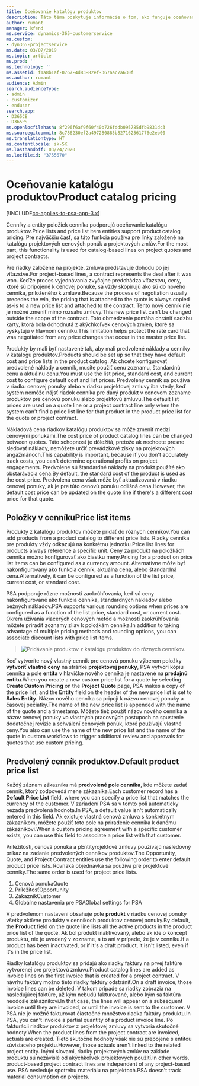 ```yaml
---
title: Oceňovanie katalógu produktov
description: Táto téma poskytuje informácie o tom, ako funguje oceňovanie produktov v katalógu Dynamics 365 Project Service Automation (PSA).
author: rumant
manager: kfend
ms.service: dynamics-365-customerservice
ms.custom:
- dyn365-projectservice
ms.date: 03/07/2019
ms.topic: article
ms.prod: ''
ms.technology: ''
ms.assetid: f1a8b1af-0767-4d83-82ef-367aac7a630f
ms.author: rumant
audience: Admin
search.audienceType:
- admin
- customizer
- enduser
search.app:
- D365CE
- D365PS
ms.openlocfilehash: 8f296f6af9f60f40b726fddb095785dfb9831dc3
ms.sourcegitcommit: 8c786230ef2a497280885b827162561776e2eb00
ms.translationtype: HT
ms.contentlocale: sk-SK
ms.lasthandoff: 03/24/2020
ms.locfileid: "3755670"
---
```

# <a name="product-catalog-pricing"></a><span data-ttu-id="7116a-103">Oceňovanie katalógu produktov</span><span class="sxs-lookup"><span data-stu-id="7116a-103">Product catalog pricing</span></span> 

[!INCLUDE[cc-applies-to-psa-app-3.x](../includes/cc-applies-to-psa-app-3x.md)]


<span data-ttu-id="7116a-104">Cenníky a entity položiek cenníka podporujú oceňovanie katalógu produktov.</span><span class="sxs-lookup"><span data-stu-id="7116a-104">Price lists and price list item entities support product catalog pricing.</span></span> <span data-ttu-id="7116a-105">Pre najväčšiu časť, sa táto funkcia používa pre linky založené na katalógu projektových cenových ponúk a projektových zmlúv.</span><span class="sxs-lookup"><span data-stu-id="7116a-105">For the most part, this functionality is used for catalog-based lines on project quotes and project contracts.</span></span>

<span data-ttu-id="7116a-106">Pre riadky založené na projekte, zmluva predstavuje dohodu po jej víťazstve.</span><span class="sxs-lookup"><span data-stu-id="7116a-106">For project-based lines, a contract represents the deal after it was won.</span></span> <span data-ttu-id="7116a-107">Keďže proces vyjednávania zvyčajne predchádza víťazstvu, ceny, ktoré sú pripojené k cenovej ponuke, sa vždy skopírujú ako sú do nového cenníka, priloženého k zmluve.</span><span class="sxs-lookup"><span data-stu-id="7116a-107">Because the process of negotiation usually precedes the win, the pricing that is attached to the quote is always copied as-is to a new price list and attached to the contract.</span></span> <span data-ttu-id="7116a-108">Tento nový cenník nie je možné zmeniť mimo rozsahu zmluvy.</span><span class="sxs-lookup"><span data-stu-id="7116a-108">This new price list can't be changed outside the scope of the contract.</span></span> <span data-ttu-id="7116a-109">Toto obmedzenie pomáha chrániť sadzbu karty, ktorá bola dohodnutá z akýchkoľvek cenových zmien, ktoré sa vyskytujú v hlavnom cenníku.</span><span class="sxs-lookup"><span data-stu-id="7116a-109">This limitation helps protect the rate card that was negotiated from any price changes that occur in the master price list.</span></span>

<span data-ttu-id="7116a-110">Produkty by mali byť nastavené tak, aby mali predvolené náklady a cenníky v katalógu produktov.</span><span class="sxs-lookup"><span data-stu-id="7116a-110">Products should be set up so that they have default cost and price lists in the product catalog.</span></span> <span data-ttu-id="7116a-111">Ak chcete konfigurovať predvolené náklady a cenník, musíte použiť cenu zoznamu, štandardnú cenu a aktuálnu cenu.</span><span class="sxs-lookup"><span data-stu-id="7116a-111">You must use the list price, standard cost, and current cost to configure default cost and list prices.</span></span> <span data-ttu-id="7116a-112">Predvolený cenník sa používa v riadku cenovej ponuky alebo v riadku projektovej zmluvy iba vtedy, keď systém nemôže nájsť riadok cenníka pre daný produkt v cenovom zozname produktov pre cenovú ponuku alebo projektovú zmluvu.</span><span class="sxs-lookup"><span data-stu-id="7116a-112">The default list prices are used on a quote line or a project contract line only when the system can't find a price list line for that product in the product price list for the quote or project contract.</span></span>

<span data-ttu-id="7116a-113">Nákladová cena riadkov katalógu produktov sa môže zmeniť medzi cenovými ponukami.</span><span class="sxs-lookup"><span data-stu-id="7116a-113">The cost price of product catalog lines can be changed between quotes.</span></span> <span data-ttu-id="7116a-114">Táto schopnosť je dôležitá, pretože ak nechcete presne sledovať náklady, nemôžete určiť prevádzkové zisky na projektových angažmánoch.</span><span class="sxs-lookup"><span data-stu-id="7116a-114">This capability is important, because if you don't accurately track costs, you can't determine operational profits on project engagements.</span></span> <span data-ttu-id="7116a-115">Predvolene sú štandardné náklady na produkt použíté ako obstarávacia cena.</span><span class="sxs-lookup"><span data-stu-id="7116a-115">By default, the standard cost of the product is used as the cost price.</span></span> <span data-ttu-id="7116a-116">Predvolená cena však môže byť aktualizovaná v riadku cenovej ponuky, ak je pre túto cenovú ponuku odlišná cena.</span><span class="sxs-lookup"><span data-stu-id="7116a-116">However, the default cost price can be updated on the quote line if there's a different cost price for that quote.</span></span>

## <a name="price-list-items"></a><span data-ttu-id="7116a-117">Položky v cenníku</span><span class="sxs-lookup"><span data-stu-id="7116a-117">Price list items</span></span>

<span data-ttu-id="7116a-118">Produkty z katalógu produktov môžete pridať do rôznych cenníkov.</span><span class="sxs-lookup"><span data-stu-id="7116a-118">You can add products from a product catalog to different price lists.</span></span> <span data-ttu-id="7116a-119">Riadky cenníka pre produkty vždy odkazujú na konkrétnu jednotku.</span><span class="sxs-lookup"><span data-stu-id="7116a-119">Price list lines for products always reference a specific unit.</span></span> <span data-ttu-id="7116a-120">Ceny za produkt na položkách cenníka možno konfigurovať ako čiastku meny.</span><span class="sxs-lookup"><span data-stu-id="7116a-120">Pricing for a product on price list items can be configured as a currency amount.</span></span> <span data-ttu-id="7116a-121">Alternatívne môže byť nakonfigurovaný ako funkcia cenník, aktuálna cena, alebo štandardná cena.</span><span class="sxs-lookup"><span data-stu-id="7116a-121">Alternatively, it can be configured as a function of the list price, current cost, or standard cost.</span></span>

<span data-ttu-id="7116a-122">PSA podporuje rôzne možnosti zaokrúhľovania, keď sú ceny nakonfigurované ako funkcia cenníka, štandardných nákladov alebo bežných nákladov.</span><span class="sxs-lookup"><span data-stu-id="7116a-122">PSA supports various rounding options when prices are configured as a function of the list price, standard cost, or current cost.</span></span> <span data-ttu-id="7116a-123">Okrem užívania viacerých cenových metód a možností zaokrúhľovania môžete priradiť zoznamy zliav k položkám cenníka.</span><span class="sxs-lookup"><span data-stu-id="7116a-123">In addition to taking advantage of multiple pricing methods and rounding options, you can associate discount lists with price list items.</span></span> 

> ![Pridávanie produktov z katalógu produktov do rôznych cenníkov.](media/basic-guide-16.png)

<span data-ttu-id="7116a-125">Keď vytvoríte nový vlastný cenník pre cenovú ponuku výberom položky **vytvoriť vlastné ceny** na stránke **projektovej ponuky**, PSA vytvorí kópiu cenníka a pole **entita** v hlavičke nového cenníka je nastavené na **predajnú entitu**.</span><span class="sxs-lookup"><span data-stu-id="7116a-125">When you create a new custom price list for a quote by selecting **Create Custom Pricing** on the **Project Quote** page, PSA makes a copy of the price list, and the **Entity** field on the header of the new price list is set to **Sales Entity**.</span></span> <span data-ttu-id="7116a-126">Názov nového cenníka sa pripojí k názvu cenovej ponuky a časovej pečiatky.</span><span class="sxs-lookup"><span data-stu-id="7116a-126">The name of the new price list is appended with the name of the quote and a timestamp.</span></span> <span data-ttu-id="7116a-127">Môžete tiež použiť názov nového cenníka a názov cenovej ponuky vo vlastných pracovných postupoch na spustenie dodatočnej revízie a schválení cenových ponúk, ktoré používajú vlastné ceny.</span><span class="sxs-lookup"><span data-stu-id="7116a-127">You also can use the name of the new price list and the name of the quote in custom workflows to trigger additional review and approvals for quotes that use custom pricing.</span></span>

 
## <a name="default-product-price-list"></a><span data-ttu-id="7116a-128">Predvolený cenník produktov.</span><span class="sxs-lookup"><span data-stu-id="7116a-128">Default product price list</span></span>
<span data-ttu-id="7116a-129">Každý záznam zákazníka má **predvolené pole cenníka**, kde môžete zadať cenník, ktorý zodpovedá mene zákazníka.</span><span class="sxs-lookup"><span data-stu-id="7116a-129">Each customer record has a **Default Price List** field, where you can specify a price list that matches the currency of the customer.</span></span> <span data-ttu-id="7116a-130">V zariadení PSA sa v tomto poli automaticky nezadá predvolená hodnota.</span><span class="sxs-lookup"><span data-stu-id="7116a-130">In PSA, a default value isn't automatically entered in this field.</span></span> <span data-ttu-id="7116a-131">Ak existuje vlastná cenová zmluva s konkrétnym zákazníkom, môžete použiť toto pole na priradenie cenníka k danému zákazníkovi.</span><span class="sxs-lookup"><span data-stu-id="7116a-131">When a custom pricing agreement with a specific customer exists, you can use this field to associate a price list with that customer.</span></span>

<span data-ttu-id="7116a-132">Príležitosti, cenová ponuka a pEntityrojektové zmluvy používajú nasledovný príkaz na zadanie predvolených cenníkov produktov.</span><span class="sxs-lookup"><span data-stu-id="7116a-132">The Opportunity, Quote, and Project Contract entities use the following order to enter default product price lists.</span></span> <span data-ttu-id="7116a-133">Rovnaká objednávka sa používa pre projektové cenníky.</span><span class="sxs-lookup"><span data-stu-id="7116a-133">The same order is used for project price lists.</span></span>

1.  <span data-ttu-id="7116a-134">Cenová ponuka</span><span class="sxs-lookup"><span data-stu-id="7116a-134">Quote</span></span>
2.  <span data-ttu-id="7116a-135">Príležitosť</span><span class="sxs-lookup"><span data-stu-id="7116a-135">Opportunity</span></span>
3.  <span data-ttu-id="7116a-136">Zákazník</span><span class="sxs-lookup"><span data-stu-id="7116a-136">Customer</span></span>
4.  <span data-ttu-id="7116a-137">Globálne nastavenia pre PSA</span><span class="sxs-lookup"><span data-stu-id="7116a-137">Global settings for PSA</span></span>

<span data-ttu-id="7116a-138">V predvolenom nastavení obsahuje pole **produkt** v riadku cenovej ponuky všetky aktívne produkty v cenníkoch produktov cenovej ponuky.</span><span class="sxs-lookup"><span data-stu-id="7116a-138">By default, the **Product** field on the quote line lists all the active products in the product price list of the quote.</span></span> <span data-ttu-id="7116a-139">Ak bol produkt inaktivovaný, alebo ak ide o koncept produktu, nie je uvedený v zozname, a to ani v prípade, že je v cenníku.</span><span class="sxs-lookup"><span data-stu-id="7116a-139">If a product has been inactivated, or if it's a draft product, it isn't listed, even if it's in the price list.</span></span> 

<span data-ttu-id="7116a-140">Riadky katalógu produktov sa pridajú ako riadky faktúry na prvej faktúre vytvorenej pre projektovú zmluvu.</span><span class="sxs-lookup"><span data-stu-id="7116a-140">Product catalog lines are added as invoice lines on the first invoice that is created for a project contract.</span></span> <span data-ttu-id="7116a-141">V návrhu faktúry možno tieto riadky faktúry odstrániť.</span><span class="sxs-lookup"><span data-stu-id="7116a-141">On a draft invoice, those invoice lines can be deleted.</span></span> <span data-ttu-id="7116a-142">V takom prípade sa riadky zobrazia na nasledujúcej faktúre, až kým nebudú fakturované, alebo kým sa faktúra neodošle zákazníkovi.</span><span class="sxs-lookup"><span data-stu-id="7116a-142">In that case, the lines will appear on a subsequent invoice until they are invoiced, or until the invoice is sent to the customer.</span></span> <span data-ttu-id="7116a-143">V PSA nie je možné fakturovať čiastočné množstvo riadka faktúry produktu.</span><span class="sxs-lookup"><span data-stu-id="7116a-143">In PSA, you can't invoice a partial quantity of a product invoice line.</span></span> <span data-ttu-id="7116a-144">Po fakturácii riadkov produktov z projektovej zmluvy sa vytvoria skutočné hodnoty.</span><span class="sxs-lookup"><span data-stu-id="7116a-144">When the product lines from the project contract are invoiced, actuals are created.</span></span> <span data-ttu-id="7116a-145">Tieto skutočné hodnoty však nie sú prepojené s entitou súvisiaceho projektu.</span><span class="sxs-lookup"><span data-stu-id="7116a-145">However, those actuals aren't linked to the related project entity.</span></span> <span data-ttu-id="7116a-146">Inými slovami, riadky projektových zmlúv na základe produktu sú nezávislé od akýchkoľvek projektových použití.</span><span class="sxs-lookup"><span data-stu-id="7116a-146">In other words, product-based project contract lines are independent of any project-based use.</span></span> <span data-ttu-id="7116a-147">PSA nesleduje spotrebu materiálu na projektoch.</span><span class="sxs-lookup"><span data-stu-id="7116a-147">PSA doesn't track material consumption on projects.</span></span>
